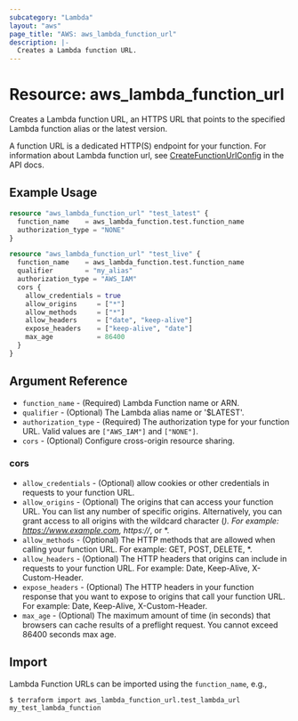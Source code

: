 ```yaml
---
subcategory: "Lambda"
layout: "aws"
page_title: "AWS: aws_lambda_function_url"
description: |-
  Creates a Lambda function URL.
---
```


# Resource: aws_lambda_function_url

Creates a Lambda function URL, an HTTPS URL that points to the specified Lambda function alias or the latest version.

A function URL is a dedicated HTTP(S) endpoint for your function. For information about Lambda function url, see [CreateFunctionUrlConfig][1] in the API docs.

## Example Usage

```terraform
resource "aws_lambda_function_url" "test_latest" {
  function_name    = aws_lambda_function.test.function_name
  authorization_type = "NONE"
}

resource "aws_lambda_function_url" "test_live" {
  function_name    = aws_lambda_function.test.function_name
  qualifier        = "my_alias"
  authorization_type = "AWS_IAM"
  cors {
    allow_credentials = true
    allow_origins     = ["*"]
    allow_methods     = ["*"]
    allow_headers     = ["date", "keep-alive"]
    expose_headers    = ["keep-alive", "date"]
    max_age           = 86400
  }
}
```

## Argument Reference

* `function_name` - (Required) Lambda Function name or ARN.
* `qualifier` - (Optional) The Lambda alias name or '$LATEST'.
* `authorization_type` - (Required) The authorization type for your function URL. Valid values are `["AWS_IAM"]` and `["NONE"]`.
* `cors` - (Optional) Configure cross-origin resource sharing.

### cors

* `allow_credentials` - (Optional) allow cookies or other credentials in requests to your function URL.
* `allow_origins` - (Optional) The origins that can access your function URL. You can list any number of specific origins. Alternatively, you can grant access to all origins with the wildcard character (*). For example: https://www.example.com, https://*, or *.
* `allow_methods` - (Optional) The HTTP methods that are allowed when calling your function URL. For example: GET, POST, DELETE, *.
* `allow_headers` - (Optional) The HTTP headers that origins can include in requests to your function URL. For example: Date, Keep-Alive, X-Custom-Header.
* `expose_headers` - (Optional) The HTTP headers in your function response that you want to expose to origins that call your function URL. For example: Date, Keep-Alive, X-Custom-Header.
* `max_age` - (Optional) The maximum amount of time (in seconds) that browsers can cache results of a preflight request. You cannot exceed 86400 seconds max age.


[1]: http://docs.aws.amazon.com/lambda/latest/dg/API_CreateFunctionUrlConfig.html

## Import

Lambda Function URLs can be imported using the `function_name`, e.g.,

```
$ terraform import aws_lambda_function_url.test_lambda_url my_test_lambda_function
```
